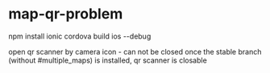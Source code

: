 # map-qr-problem

npm install
ionic cordova build ios --debug

open qr scanner by camera icon - can not be closed
once the stable branch (without #multiple_maps) is installed, qr scanner is closable
